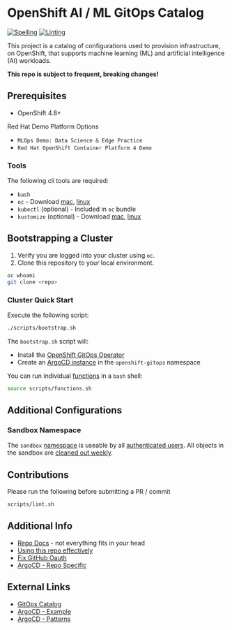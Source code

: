 # OpenShift AI / ML GitOps Catalog

[![Spelling](https://github.com/codekow/demo-ai-gitops-catalog/actions/workflows/spellcheck.yaml/badge.svg)](https://github.com/codekow/demo-ai-gitops-catalog/actions/workflows/spellcheck.yaml)
[![Linting](https://github.com/codekow/demo-ai-gitops-catalog/actions/workflows/linting.yaml/badge.svg)](https://github.com/codekow/demo-ai-gitops-catalog/actions/workflows/linting.yaml)

This project is a catalog of configurations used to provision infrastructure, on
OpenShift, that supports machine learning (ML) and artificial intelligence (AI) workloads.

**This repo is subject to frequent, breaking changes!**

## Prerequisites

- OpenShift 4.8+

Red Hat Demo Platform Options

- `MLOps Demo: Data Science & Edge Practice`
- `Red Hat OpenShift Container Platform 4 Demo`

### Tools

The following cli tools are required:

- `bash`
- `oc` - Download [mac](https://formulae.brew.sh/formula/openshift-cli), [linux](https://mirror.openshift.com/pub/openshift-v4/clients)
- `kubectl` (optional) - Included in `oc` bundle
- `kustomize` (optional) - Download [mac](https://formulae.brew.sh/formula/kustomize), [linux](https://github.com/kubernetes-sigs/kustomize/releases)

## Bootstrapping a Cluster

1. Verify you are logged into your cluster using `oc`.
1. Clone this repository to your local environment.

```sh
oc whoami
git clone <repo>
```

### Cluster Quick Start

Execute the following script:

```sh
./scripts/bootstrap.sh
```

The `bootstrap.sh` script will:

- Install the [OpenShift GitOps Operator](components/operators/openshift-gitops-operator)
- Create an [ArgoCD instance](components/operators/openshift-gitops-operator/instance/base/openshift-gitops-cr.yaml) in the `openshift-gitops` namespace
<!-- - Bootstrap a set of ArgoCD applications to configure the cluster -->

You can run individual [functions](scripts/functions.sh) in a `bash` shell:

```sh
source scripts/functions.sh
```

<!-- ### Sealed Secrets Bootstrap

`bootstrap.sh` will attempt to deploy sealed-secrets and requires a sealed secret master key to manage existing deployments.  

If managing an already bootstrapped cluster, the sealed-secrets key must be obtained from the initial bootstrap (ask the person who initially setup the cluster).

The sealed secret(s) for bootstrap should be located at:

```sh
bootstrap/sealed-secrets-secret.yaml
```

If this is the first time bootstrapping a cluster, `bootstrap.sh` will deploy a new sealed-secrets controller and obtain a new secret if it does not exist. -->

## Additional Configurations

### Sandbox Namespace

The `sandbox` [namespace](components/configs/namespaces/instance/sandbox/namespace.yaml) is useable by all [authenticated users](components/configs/namespaces/instance/sandbox/rolebinding-edit.yaml). All objects in the sandbox are [cleaned out weekly](components/configs/simple/sandbox-cleanup/sandbox-cleanup-cj.yml).

## Contributions

Please run the following before submitting a PR / commit

```sh
scripts/lint.sh
```

## Additional Info

- [Repo Docs](docs) - not everything fits in your head
- [Using this repo effectively](docs/APPS.md)
- [Fix GitHub Oauth](docs/LOGIN.md)
- [ArgoCD - Repo Specific](docs/ARGOCD.md)

## External Links

- [GitOps Catalog](https://github.com/redhat-cop/gitops-catalog)
- [ArgoCD - Example](https://github.com/gnunn-gitops/cluster-config)
- [ArgoCD - Patterns](https://github.com/gnunn-gitops/standards)
